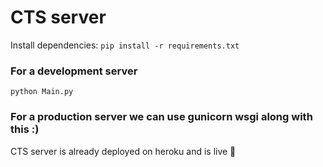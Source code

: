 # CTS server


Install dependencies:
`pip install -r requirements.txt`

### For a development server
`python Main.py`

### For a production server we can use gunicorn wsgi along with this :)

CTS server is already deployed on heroku and is live 🎉
